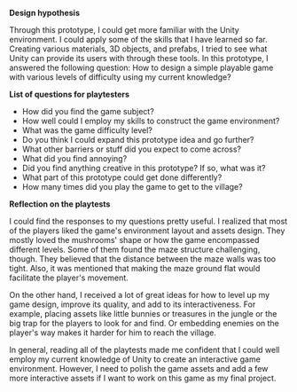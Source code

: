 **Design hypothesis**

Through this prototype, I could get more familiar with the Unity environment. 
I could apply some of the skills that I have learned so far. Creating various materials, 3D objects, and prefabs, 
I tried to see what Unity can provide its users with through these tools. In this prototype, 
I answered the following question:
How to design a simple playable game with various levels of difficulty using my current knowledge?

**List of questions for playtesters**

- How did you find the game subject?
- How well could I employ my skills to construct the game environment?
- What was the game difficulty level?
- Do you think I could expand this prototype idea and go further?
- What other barriers or stuff did you expect to come across?
- What did you find annoying?
- Did you find anything creative in this prototype? If so, what was it?
- What part of this prototype could get done differently?
- How many times did you play the game to get to the village?

**Reflection on the playtests**

I could find the responses to my questions pretty useful. I realized that most of the players liked the game's environment layout and assets design. They mostly loved the mushrooms' shape or how the game encompassed different levels. Some of them found the maze structure challenging, though. They believed that the distance between the maze walls was too tight. Also, it was mentioned that making the maze ground flat would facilitate the player's movement.

On the other hand, I received a lot of great ideas for how to level up my game design, improve its quality, and add to its interactiveness. For example, placing assets like little bunnies or treasures in the jungle or the big trap for the players to look for and find. Or embedding enemies on the player's way makes it harder for him to reach the village. 

In general, reading all of the playtests made me confident that I could well employ my current knowledge of Unity to create an interactive game environment. However, I need to polish the game assets and add a few more interactive assets if I want to work on this game as my final project.
